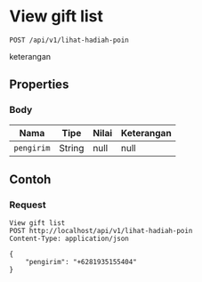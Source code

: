 # View gift list
```http
POST /api/v1/lihat-hadiah-poin
```
keterangan
## Properties
### Body
Nama | Tipe | Nilai | Keterangan
--- | --- | --- | ---
<code>pengirim</code> | String | null | null

## Contoh

### Request
```http
View gift list
POST http://localhost/api/v1/lihat-hadiah-poin
Content-Type: application/json

{
    "pengirim": "+6281935155404"
}
```

